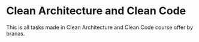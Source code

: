 # Clean Architecture and Clean Code

This is all tasks made in Clean Architecture and Clean Code course offer by branas.